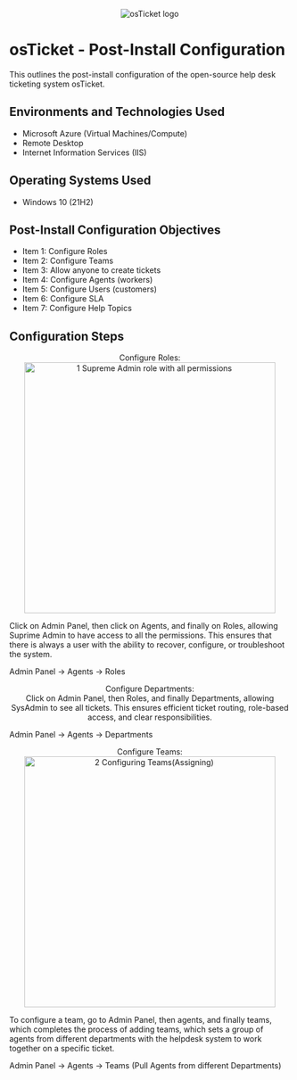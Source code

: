 
<p align="center">
<img src="https://i.imgur.com/Clzj7Xs.png" alt="osTicket logo"/>
</p>

<h1>osTicket - Post-Install Configuration</h1>
This outlines the post-install configuration of the open-source help desk ticketing system osTicket.

<h2>Environments and Technologies Used</h2>

- Microsoft Azure (Virtual Machines/Compute)
- Remote Desktop
- Internet Information Services (IIS)

<h2>Operating Systems Used </h2>

- Windows 10</b> (21H2)

<h2>Post-Install Configuration Objectives</h2>

- Item 1: Configure Roles
- Item 2: Configure Teams
- Item 3: Allow anyone to create tickets
- Item 4: Configure Agents (workers)
- Item 5: Configure Users (customers)
- Item 6: Configure SLA
- Item 7: Configure Help Topics

<h2>Configuration Steps</h2>

<p align="center">
Configure Roles: <br/>
<img width="450" alt="1 Supreme Admin role with all permissions" src="https://github.com/user-attachments/assets/ba124b99-8a47-47ff-ba18-29d1f00c192f" />
</p>
<p> Click on Admin Panel, then click on Agents, and finally on Roles, allowing Suprime Admin to have access to all the permissions. This ensures that there is always a user with the ability to recover, configure, or troubleshoot the system.
<p>Admin Panel -> Agents -> Roles</p>
</p>
<p align="center">
Configure Departments: <br/>
Click on Admin Panel, then Roles, and finally Departments, allowing SysAdmin to see all tickets. This ensures efficient ticket routing, role-based access, and clear responsibilities.
<p>Admin Panel -> Agents -> Departments</p>
</p>
<p align="center">
Configure Teams: <br/>
<img width="450" alt="2 Configuring Teams(Assigning)" src="https://github.com/user-attachments/assets/15467554-d60f-4c78-b9b1-737aaa9c3547" />
</p>
<p>
To configure a team, go to Admin Panel, then agents, and finally teams, which completes the process of adding teams, which sets a group of agents from different departments with the helpdesk system to work together on a specific ticket.
<p>Admin Panel -> Agents -> Teams (Pull Agents from different Departments)</p>
</p>
<br />
